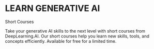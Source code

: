 # LEARN GENERATIVE AI

Short Courses

Take your generative AI skills to the next level with short courses from DeepLearning.AI. Our short courses help you learn new skills, tools, and concepts efficiently. Available for free for a limited time.

